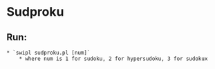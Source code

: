 # Sudproku

## Run:

    * `swipl sudproku.pl [num]`
        * where num is 1 for sudoku, 2 for hypersudoku, 3 for sudokux

